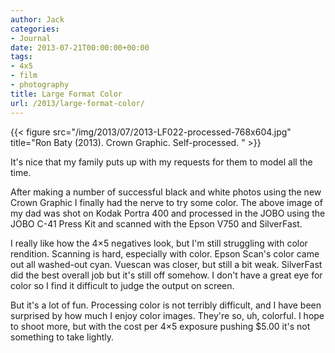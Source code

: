 ```yaml
---
author: Jack
categories:
- Journal
date: 2013-07-21T00:00:00+00:00
tags:
- 4x5
- film
- photography
title: Large Format Color
url: /2013/large-format-color/
---
```


{{< figure src="/img/2013/07/2013-LF022-processed-768x604.jpg" title="Ron Baty (2013). Crown Graphic. Self-processed. "  >}}

It's nice that my family puts up with my requests for them to model all the time.

After making a number of successful black and white photos using the new Crown Graphic I finally had the nerve to try some color. The above image of my dad was shot on Kodak Portra 400 and processed in the JOBO using the JOBO C-41 Press Kit and scanned with the Epson V750 and SilverFast.

I really like how the 4&#215;5 negatives look, but I'm still struggling with color rendition. Scanning is hard, especially with color. Epson Scan's color came out all washed-out cyan. Vuescan was closer, but still a bit weak. SilverFast did the best overall job but it's still off somehow. I don't have a great eye for color so I find it difficult to judge the output on screen.

But it's a lot of fun. Processing color is not terribly difficult, and I have been surprised by how much I enjoy color images. They're so, uh, colorful. I hope to shoot more, but with the cost per 4&#215;5 exposure pushing $5.00 it's not something to take lightly.
